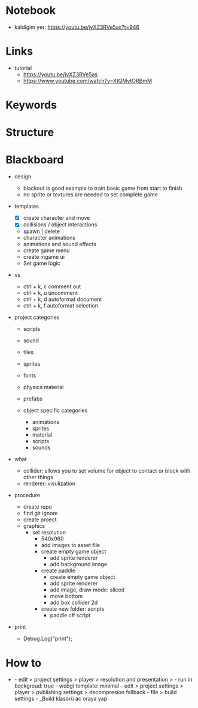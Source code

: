 # Notebook
- kaldigim yer: https://youtu.be/jyXZ3RVe5as?t=946

# Links
- tutorial
    - https://youtu.be/jyXZ3RVe5as
    - https://www.youtube.com/watch?v=XtQMytORBmM

# Keywords

# Structure

# Blackboard
- design
    - blackout is good example to train basic game from start to finish
    - no sprite or textures are needed to set complete game

- templates
    - [x] create character and move
    - [x] collisions / object interactions 
    - spawn | delete
    - character animations
    - animations and sound effects
    - create game menu
    - create ingame ui
    - Set game logic

- vs
    - ctrl + k, c       comment out
    - ctrl + k, u       uncomment
    - ctrl + k, d       autoformat document
    - ctrl + k, f       autoformat selection

- project categories
    - scripts
    - sound
    - tiles
    - sprites
    - fonts
    - physics material
    - prefabs

    - object specific categories
        - animations
        - sprites
        - material
        - scripts
        - sounds

- what
    - collider: allows you to set volume for object to contact or block with other things
    - renderer: visulization

- procedure 
    - create repo
    - find git ignore
    - create proect
    - graphics
        - set resolution 
            - 540x960
            - add images to asset file
            - create empty game object
                - add sprite renderer
                - add background image
            - create paddle
                - create empty game object
                - add sprite renderer
                - add image, draw mode: sliced 
                - move bottom
                - add box collider 2d
            - create new folder: scripts
                - paddle c# script

- print
    - Debug.Log("print");

# How to
- <making webgl build>
    - edit > project settings > player > resolution and presentation > 
        - run in backgroud: true
        - webgl template: minimal
    - edit > project settings > player > publishing settings > decompresion fallback
    - file > build settings
    - _Build klasörü ac oraya yap
